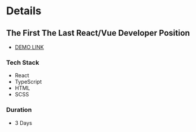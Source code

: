 # Details

## The First The Last React/Vue Developer Position
- [DEMO LINK](https://59mrrobot.github.io/mozgi-events/)

### Tech Stack
- React
- TypeScript
- HTML
- SCSS

### Duration
- 3 Days
